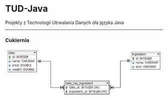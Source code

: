 # TUD-Java

Projekty z Technologii Utrwalania Danych dla języka Java 
***
### Cukiernia

![schemat bazy](db.png)
